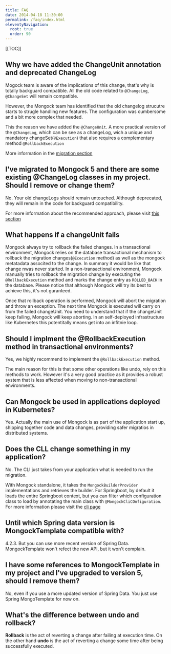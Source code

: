 ```yaml
---
title: FAQ
date: 2014-04-18 11:30:00 
permalink: /faq/index.html
eleventyNavigation:
  root: true
  order: 90
---
```


[[TOC]]

## Why we have added the ChangeUnit annotation and deprecated ChangeLog
Mogock team is aware of the implications of this change, that's why is totally backguard compatible. All the old code related to `@ChangeLog`, `@ChangeSet` will remain compatible.

However, the Mongock team has identified that the old changelog strucutre starts to strugle handling new features. The configuration was cumbersome and a bit more complex that needed.

This the reason we have added the `@ChangeUnit`. A more practical version of the `@ChangeLog`, which can be see as a changeLog, wich a unique and mandatory changeSet(`@Execution`) that also requires a complementary method `@RollbackExecution`

More information in the [migration section](/migration)


## I've migrated to Mongock 5 and there are some existing @ChangeLog classes in my project. Should I remove or change them?
No. Your old changeLogs should remain untouched. Although deprecated, they will remain in the code for backguard compatibility. 

For more information about the recommended approach, please visit [this section](/migration#changelog)

## What happens if a changeUnit fails
Mongock always try to rollback the failed changes. In a transactional environment, Mongock relies on the database transactional mechanism to rollback the migration changes(`@Ececution` method) as well as the mongock metatadata associted to the change. In summary it would be like that change nwas never started. In a non-transactional environment, Mongock manually tries to rollback the migration change by executing the `@RollbackExecution` method and marks the change entry as `ROLLED_BACK` in the database. Please notice that although Mongock will try its best to achieve this, it's not guranteed.

Once that rollback operation is performed, Mongock will abort the migration and throw an exception. The next time Mongock is executed will carry on from the failed changeUnit. You need to understand that if the changeUnit keep failing, Mongock will keep aborting. In an self-deployed infrastructure like Kubernetes this potentitally means get into an infitnie loop.  

## Should I implment the @RollbackExecution method in transactional environments?
Yes, we highly recommend to implement the `@RollbackExecution` method. 

The main reason for this is that some other operations like undo, rely on this methods to work. However it's a very good practice as it provides a robust system that is less affected when moving to non-transactional environments. 


## Can Mongock be used in applications deployed in Kubernetes?
Yes. Actually the main use of Mongock is as part of the application start up, shipping together code and data changes, providing safer migratios in distributed systems.

## Does the CLL change something in my application?
No. The CLI just takes from your application what is needed to run the migration.

With Mongock standalone, it takes the `MongockBuilderProvider` implementations and retrieves the builder. For Springboot, by default it loads the entire Springboot context, but you can filter which configuration class to load by annotating the main class with `@MongockCliCOnfiguration`. For more information please visit the [cli page](/cli)

## Until which Spring data version is MongockTemplate compatible with?
4.2.3. But you can use more recent version of Spring Data. MongockTemplate won't refect the new API, but it won't complain.

## I have some references to MongockTemplate in my project and I've upgraded to version 5, should I remove them?
No, even if you use a more updated version of Spring Data. You just use Spring MongoTemplate for now on.

## What's the difference between undo and rollback?
**Rollback** is the act of reverting a change after failing at execution time. On the other hand **undo** is the act of reverting a change some time after being successfully executed.



<!--## My migrations take long and it impacts my startup time... what should I do?

## What if we have an environmment with the latest changes and others out of synch?
## How manage HA in changes-> two step changes-->